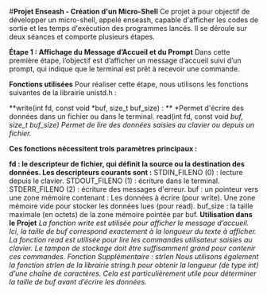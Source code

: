 #**Projet Enseash - Création d'un Micro-Shell**
Ce projet a pour objectif de développer un micro-shell, appelé enseash, capable d'afficher les codes de sortie et les temps d'exécution des programmes lancés. Il se déroule sur deux séances et comporte plusieurs étapes.

**Étape 1 : Affichage du Message d’Accueil et du Prompt**
Dans cette première étape, l’objectif est d’afficher un message d’accueil suivi d’un prompt, qui indique que le terminal est prêt à recevoir une commande.

**Fonctions utilisées**
Pour réaliser cette étape, nous utilisons les fonctions suivantes de la librairie unistd.h :

**write(int fd, const void *buf, size_t buf_size) : **
*Permet d'écrire des données dans un fichier ou dans le terminal.
read(int fd, const void *buf, size_t buf_size)
Permet de lire des données saisies au clavier ou depuis un fichier.*

**Ces fonctions nécessitent trois paramètres principaux :**

**fd : le descripteur de fichier, qui définit la source ou la destination des données. Les descripteurs courants sont :**
STDIN_FILENO (0) : lecture depuis le clavier.
STDOUT_FILENO (1) : écriture dans le terminal.
STDERR_FILENO (2) : écriture des messages d'erreur.
buf : un pointeur vers une zone mémoire contenant :
Les données à écrire (pour write).
Une zone mémoire vide pour stocker les données lues (pour read).
buf_size : la taille maximale (en octets) de la zone mémoire pointée par buf.
**Utilisation dans le Projet**
*La fonction write est utilisée pour afficher le message d’accueil. Ici, la taille de buf correspond exactement à la longueur du texte à afficher.*
*La fonction read est utilisée pour lire les commandes utilisateur saisies au clavier. Le tampon de stockage doit être suffisamment grand pour contenir ces commandes.*
*Fonction Supplémentaire : strlen*
*Nous utilisons également la fonction strlen de la librairie string.h pour obtenir la longueur (de type int) d’une chaîne de caractères. Cela est particulièrement utile pour déterminer la taille de buf avant d’écrire les données.*
